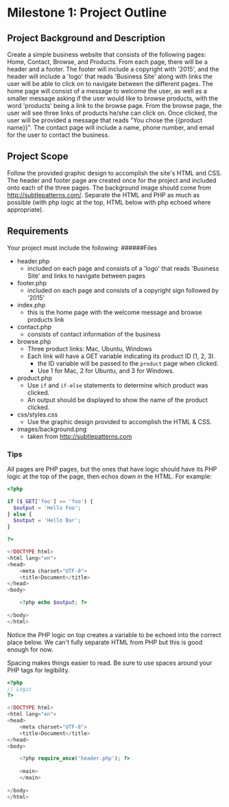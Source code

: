 # Milestone 1: Project Outline

## Project Background and Description
Create a simple business website that consists of the following pages: Home, Contact, Browse, and Products. From each page, there will be a header and a footer. The footer will include a copyright with '2015', and the header will include a 'logo' that reads 'Business Site' along with links the user will be able to click on to navigate between the different pages. The home page will consist of a message to welcome the user, as well as a smaller message asking if the user would like to browse products, with the word 'products' being a link to the browse page. From the browse page, the user will see three links of products he/she can click on. Once clicked, the user will be provided a message that reads "You chose the {{product name}}". The contact page will include a name, phone number, and email for the user to contact the business. 

## Project Scope
Follow the provided graphic design to accomplish the site's HTML and CSS. The header and footer page are created once for the project and included onto each of the three pages. The background image should come from http://subtlepatterns.com/. Separate the HTML and PHP as much as possible (with php logic at the top, HTML below with php echoed where appropriate).

## Requirements
Your project must include the following:
######Files
- header.php
  - included on each page and consists of a 'logo' that reads 'Business Site' and links to navigate between pages
- footer.php
  - included on each page and consists of a copyright sign followed by '2015'
- index.php
  - this is the home page with the welcome message and browse products link
- contact.php
  - consists of contact information of the business
- browse.php
  - Three product links: Mac, Ubuntu, Windows
  - Each link will have a GET variable indicating its product ID (1, 2, 3).
    - the ID variable will be passed to the `product` page when clicked. 
    - Use 1 for Mac, 2 for Ubuntu, and 3 for Windows.
- product.php
  - Use `if` and `if-else` statements to determine which product was clicked.
  - An output should be displayed to show the name of the product clicked.
- css/styles.css
  - Use the graphic design provided to accomplish the HTML & CSS.
- images/background.png
  - taken from http://subtlepatterns.com 

### Tips

All pages are PHP pages, but the ones that have logic should have its PHP logic at the top of the page, then echos down in the HTML. For example:

```php
<?php

if ($_GET['foo'] == 'foo') {
  $output = 'Hello Foo';
} else {
  $output = 'Hello Bar';
}

?>

<!DOCTYPE html>
<html lang="en">
<head>
	<meta charset="UTF-8">
	<title>Document</title>
</head>
<body>

	<?php echo $output; ?>
	
</body>
</html>
```

Notice the PHP logic on top creates a variable to be echoed into the correct place below. We can't fully separate HTML from PHP but this is good enough for now. 

Spacing makes things easier to read. Be sure to use spaces around your PHP tags for legibility.

```php
<?php
// Logic
?>

<!DOCTYPE html>
<html lang="en">
<head>
	<meta charset="UTF-8">
	<title>Document</title>
</head>
<body>

	<?php require_once('header.php'); ?>
	
	<main>
	</main>
	
</body>
</html>
```
